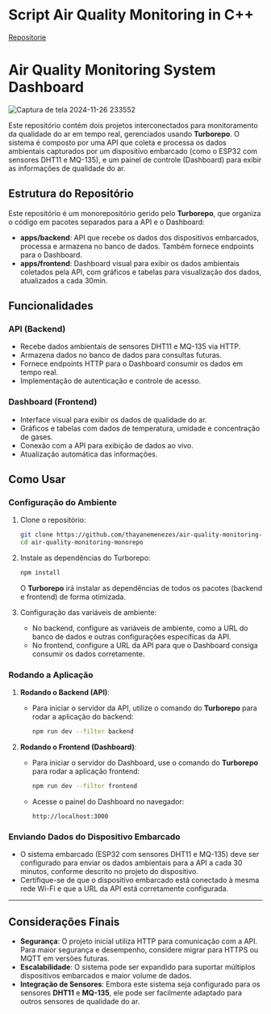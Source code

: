 # Script Air Quality Monitoring in C++
[Repositorie](https://github.com/thayanemenezes/air-quality-monitoring-script)


# Air Quality Monitoring System Dashboard

![Captura de tela 2024-11-26 233552](https://github.com/user-attachments/assets/d99f53bc-9f3c-4324-880d-58e3d2cf7ff6)

Este repositório contém dois projetos interconectados para monitoramento da qualidade do ar em tempo real, gerenciados usando **Turborepo**. O sistema é composto por uma API que coleta e processa os dados ambientais capturados por um dispositivo embarcado (como o ESP32 com sensores DHT11 e MQ-135), e um painel de controle (Dashboard) para exibir as informações de qualidade do ar.

## Estrutura do Repositório

Este repositório é um monorepositório gerido pelo **Turborepo**, que organiza o código em pacotes separados para a API e o Dashboard:

- **apps/backend**: API que recebe os dados dos dispositivos embarcados, processa e armazena no banco de dados. Também fornece endpoints para o Dashboard.
- **apps/frontend**: Dashboard visual para exibir os dados ambientais coletados pela API, com gráficos e tabelas para visualização dos dados, atualizados a cada 30min.

## Funcionalidades

### API (Backend)

- Recebe dados ambientais de sensores DHT11 e MQ-135 via HTTP.
- Armazena dados no banco de dados para consultas futuras.
- Fornece endpoints HTTP para o Dashboard consumir os dados em tempo real.
- Implementação de autenticação e controle de acesso.

### Dashboard (Frontend)

- Interface visual para exibir os dados de qualidade do ar.
- Gráficos e tabelas com dados de temperatura, umidade e concentração de gases.
- Conexão com a API para exibição de dados ao vivo.
- Atualização automática das informações.

## Como Usar

### Configuração do Ambiente

1. Clone o repositório:
    ```bash
    git clone https://github.com/thayanemenezes/air-quality-monitoring-monorepo.git
    cd air-quality-monitoring-monorepo
    ```

2. Instale as dependências do Turborepo:
    ```bash
    npm install
    ```

    O **Turborepo** irá instalar as dependências de todos os pacotes (backend e frontend) de forma otimizada.

3. Configuração das variáveis de ambiente:
   - No backend, configure as variáveis de ambiente, como a URL do banco de dados e outras configurações específicas da API.
   - No frontend, configure a URL da API para que o Dashboard consiga consumir os dados corretamente.

### Rodando a Aplicação

1. **Rodando o Backend (API)**:
   - Para iniciar o servidor da API, utilize o comando do **Turborepo** para rodar a aplicação do backend:
     ```bash
     npm run dev --filter backend
     ```

2. **Rodando o Frontend (Dashboard)**:
   - Para iniciar o servidor do Dashboard, use o comando do **Turborepo** para rodar a aplicação frontend:
     ```bash
     npm run dev --filter frontend
     ```

   - Acesse o painel do Dashboard no navegador:
     ```text
     http://localhost:3000
     ```

### Enviando Dados do Dispositivo Embarcado

- O sistema embarcado (ESP32 com sensores DHT11 e MQ-135) deve ser configurado para enviar os dados ambientais para a API a cada 30 minutos, conforme descrito no projeto do dispositivo.
- Certifique-se de que o dispositivo embarcado está conectado à mesma rede Wi-Fi e que a URL da API está corretamente configurada.

---

## Considerações Finais

- **Segurança**: O projeto inicial utiliza HTTP para comunicação com a API. Para maior segurança e desempenho, considere migrar para HTTPS ou MQTT em versões futuras.
- **Escalabilidade**: O sistema pode ser expandido para suportar múltiplos dispositivos embarcados e maior volume de dados.
- **Integração de Sensores**: Embora este sistema seja configurado para os sensores **DHT11** e **MQ-135**, ele pode ser facilmente adaptado para outros sensores de qualidade do ar.

